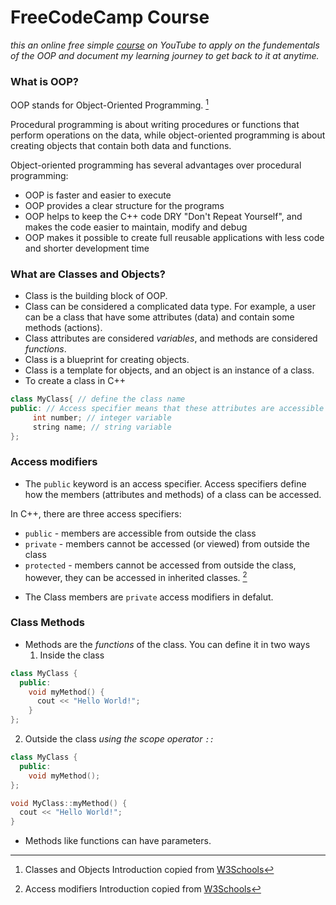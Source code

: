 # FreeCodeCamp Course
*this an online free simple [course](https://www.youtube.com/watch?v=wN0x9eZLix4) on YouTube to apply on the fundementals of the OOP and document my learning journey to get back to it at anytime.*

### What is OOP?

OOP stands for Object-Oriented Programming. [^1]
  
Procedural programming is about writing procedures or functions that perform operations on the data, while object-oriented programming is about creating objects that contain both data and functions.

Object-oriented programming has several advantages over procedural programming:

- OOP is faster and easier to execute
- OOP provides a clear structure for the programs
- OOP helps to keep the C++ code DRY "Don't Repeat Yourself", and makes the code easier to maintain, modify and debug
- OOP makes it possible to create full reusable applications with less code and shorter development time

[^1]: Classes and Objects Introduction copied from [W3Schools](https://www.w3schools.com/cpp/cpp_oop.asp)


### What are Classes and Objects?

- Class is the building block of OOP.
- Class can be considered a complicated data type. For example, a user can be a class that have some attributes (data) and contain some methods (actions).
- Class attributes are considered *variables*, and methods are considered *functions*.
- Class is a blueprint for creating objects.
- Class is a template for objects, and an object is an instance of a class.
- To create a class in C++
``` C++ 
class MyClass{ // define the class name
public: // Access specifier means that these attributes are accessible from outside the class
     int number; // integer variable
     string name; // string variable
};
```


### Access modifiers
- The `public` keyword is an access specifier. Access specifiers define how the members (attributes and methods) of a class can be accessed.

In C++, there are three access specifiers:

- `public` - members are accessible from outside the class
- `private` - members cannot be accessed (or viewed) from outside the class
- `protected` - members cannot be accessed from outside the class, however, they can be accessed in inherited classes. [^2]

[^2]: Access modifiers Introduction copied from [W3Schools](https://www.w3schools.com/cpp/cpp_access_specifiers.asp)

- The Class members are `private` access modifiers in defalut.

### Class Methods

- Methods are the *functions* of the class. You can define it in two ways
  1. Inside the class 
```C++
class MyClass {        
  public:              
    void myMethod() {  
      cout << "Hello World!";
    }
};
```
 2. Outside the class *using the scope operator `::`*
``` C++
class MyClass {       
  public:             
    void myMethod();  
};

void MyClass::myMethod() {
  cout << "Hello World!";
}
```
- Methods like functions can have parameters.